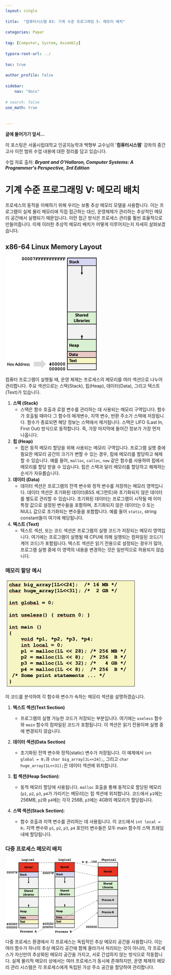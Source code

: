 ```yaml
---
layout: single

title:  "컴퓨터시스템 03: 기계 수준 프로그래밍 5: 메모리 배치"

categories: Paper

tag: [Computer, System, Assembly]

typora-root-url: ../

toc: true

author_profile: false

sidebar:
    nav: "docs"

# search: false
use_math: true


---
```




**글에 들어가기 앞서...**

이 포스팅은 서울시립대학교 인공지능학과 백형부 교수님의 '**컴퓨터시스템**' 강좌의 중간고사 이전 범위 수업 내용에 대한 정리를 담고 있습니다.



수업 자료 출처: ***Bryant and O'Hallaron, Computer Systems: A Programmer's Perspective, 3rd Edition***







# 기계 수준 프로그래밍 V: 메모리 배치

프로세스의 동작을 이해하기 위해 우리는 보통 추상 메모리 모델을 사용합니다. 이는 프로그램이 실제 물리 메모리에 직접 접근하는 대신, 운영체제가 관리하는 추상적인 메모리 공간에서 실행되기 때문입니다. 이런 접근 방식은 프로세스 관리를 훨씬 효율적으로 만들어줍니다. 이제 이러한 추상적 메모리 배치가 어떻게 이루어지는지 자세히 살펴보겠습니다.





## **x86-64 Linux Memory Layout**

<img src="/images/2024-04-21-Computer_System_07/image-20240421161430276.png" alt="image-20240421161430276" style="zoom:35%;" />

컴퓨터 프로그램이 실행될 때, 운영 체제는 프로세스의 메모리를 여러 섹션으로 나누어 관리합니다. 주요 섹션으로는 스택(Stack), 힙(Heap), 데이터(Data), 그리고 텍스트(Text)가 있습니다.

1. **스택 (Stack)**
   - 스택은 함수 호출과 로컬 변수를 관리하는 데 사용되는 메모리 구역입니다. 함수가 호출될 때마다 그 함수의 매개변수, 지역 변수, 반환 주소가 스택에 저장됩니다. 함수가 종료되면 해당 정보는 스택에서 제거됩니다. 스택은 LIFO (Last In, First Out) 방식으로 동작합니다. 즉, 가장 마지막에 들어간 정보가 가장 먼저 나옵니다.
2. **힙 (Heap)**
   - 힙은 동적 메모리 할당을 위해 사용되는 메모리 구역입니다. 프로그램 실행 중에 필요한 메모리 공간의 크기가 변할 수 있는 경우, 힙에 메모리를 할당하고 해제할 수 있습니다. 예를 들어, `malloc`, `calloc`, `new` 같은 함수를 사용하여 힙에서 메모리를 할당 받을 수 있습니다. 힙은 스택과 달리 메모리를 할당하고 해제하는 순서가 자유롭습니다.
3. **데이터 (Data)**
   - 데이터 섹션은 프로그램의 전역 변수와 정적 변수를 저장하는 메모리 영역입니다. 데이터 섹션은 초기화된 데이터(BSS 세그먼트)와 초기화되지 않은 데이터를 별도로 관리할 수 있습니다. 초기화된 데이터는 프로그램이 시작될 때 이미 특정 값으로 설정된 변수들을 포함하며, 초기화되지 않은 데이터는 0 또는 NULL 값으로 초기화되는 변수들을 포함합니다. 예를 들어 `static`, string constant들이 여기에 해당됩니다.
4. **텍스트 (Text)**
   - 텍스트 섹션, 또는 코드 섹션은 프로그램의 실행 코드가 저장되는 메모리 영역입니다. 여기에는 프로그램이 실행될 때 CPU에 의해 실행되는 컴파일된 코드(기계어 코드)가 포함됩니다. 텍스트 섹션은 읽기 전용으로 설정되는 경우가 많아, 프로그램 실행 중에 이 영역의 내용을 변경하는 것은 일반적으로 허용되지 않습니다.



### 메모리 할당 예시

<img src="/images/2024-04-21-Computer_System_07/image-20240421161539831.png" alt="image-20240421161539831" style="zoom:40%;" />

이 코드를 분석하여 각 함수와 변수가 속하는 메모리 섹션을 설명하겠습니다.

1. **텍스트 섹션(Text Section)**

   - 프로그램의 실행 가능한 코드가 저장되는 부분입니다. 여기에는 `useless` 함수와 `main` 함수의 컴파일된 코드가 포함됩니다. 이 섹션은 읽기 전용이며 실행 중에 변경되지 않습니다.

     

2. **데이터 섹션(Data Section)**

   - 초기화된 전역 변수와 정적(static) 변수가 저장됩니다. 이 예제에서 `int global = 0;`과 `char big_array[1L<<24];`, 그리고 `char huge_array[1L<<31];`은 데이터 섹션에 위치합니다. 

     

3. **힙 섹션(Heap Section)**:

   - 동적 메모리 할당에 사용됩니다. `malloc` 호출을 통해 동적으로 할당된 메모리(`p1`, `p2`, `p3`, `p4`가 가리키는 메모리)는 힙 섹션에 위치합니다. 코드에서 `p1`에는 256MB, `p2`와 `p4`에는 각각 256B, `p3`에는 4GB의 메모리가 할당됩니다.

     

4. **스택 섹션(Stack Section)**:

   - 함수 호출과 지역 변수를 관리하는 데 사용됩니다. 이 코드에서 `int local = 0;` 지역 변수와 `p1`, `p2`, `p3`, `p4` 포인터 변수들은 모두 main 함수의 스택 프레임 내에 할당됩니다.

   

### 다중 프로세스 메모리 배치

<img src="/images/2024-04-21-Computer_System_07/image-20240421162334845.png" alt="image-20240421162334845" style="zoom:35%;" />

다중 프로세스 환경에서 각 프로세스는 독립적인 추상 메모리 공간을 사용합니다. 이는 여러 함수가 하나의 추상 메모리 공간에 함께 올라가서 처리되는 것이 아니라, 각 프로세스가 자신만의 추상화된 메모리 공간을 가지고, 서로 간섭하지 않는 방식으로 작동합니다. 실제 물리적 메모리 상에서는 여러 프로세스가 동시에 존재하지만, 운영 체제의 메모리 관리 시스템은 각 프로세스에게 독립된 가상 주소 공간을 할당하여 관리합니다.
